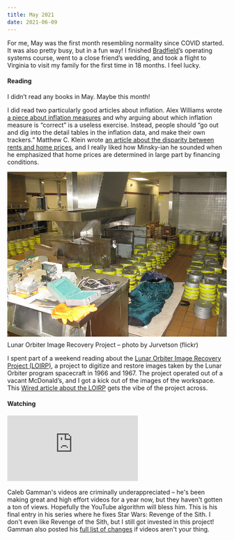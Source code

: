 ```yaml
---
title: May 2021
date: 2021-06-09
---
```


For me, May was the first month resembling normality since COVID started. It was also pretty busy, but in a fun way! I finished [Bradfield](https://bradfieldcs.com/)’s operating systems course, went to a close friend’s wedding, and took a flight to Virginia to visit my family for the first time in 18 months. I feel lucky.

#### Reading

I didn’t read any books in May. Maybe this month!

I did read two particularly good articles about inflation. Alex Williams wrote [a piece about inflation measures](https://vebaccount.substack.com/p/inflation-oren-cass-and-jacques-derrida) and why arguing about which inflation measure is “correct” is a useless exercise. Instead, people should “go out and dig into the detail tables in the inflation data, and make their own trackers.” Matthew C. Klein wrote [an article about the disparity between rents and home prices](https://www.barrons.com/articles/house-prices-are-soaring-rents-are-flat-what-does-it-mean-for-inflation-51621525998), and I really liked how Minsky-ian he sounded when he emphasized that home prices are determined in large part by financing conditions.

<img class="img-really-no-pad" src="blog/may-2021/800px-McMoon_-_48,000_lbs_of_70mm_tape.jpg" alt="Lunar Orbiter Image Recovery Project image"/>
<div class="img-note" style="margin-top: 0.5em;">
    Lunar Orbiter Image Recovery Project – photo by Jurvetson (flickr)
</div>

I spent part of a weekend reading about the [Lunar Orbiter Image Recovery Project (LOIRP)](https://en.wikipedia.org/wiki/Lunar_Orbiter_Image_Recovery_Project), a project to digitize and restore images taken by the Lunar Orbiter program spacecraft in 1966 and 1967. The project operated out of a vacant McDonald’s, and I got a kick out of the images of the workspace. This [Wired article about the LOIRP](https://www.wired.com/2014/04/lost-lunar-photos-recovered-by-great-feats-of-hackerdom-developed-at-a-mcdonalds/) gets the vibe of the project across.

#### Watching

<div class="youtube-embed-container">        
  <iframe
    src="https://www.youtube-nocookie.com/embed/wRcERjRrZFs"
    frameborder="0"
    allow="accelerometer; autoplay; encrypted-media; gyroscope; picture-in-picture"
    allowfullscreen
  ></iframe>
</div>

Caleb Gamman's videos are criminally underappreciated – he's been making great and high effort videos for a year now, but they haven't gotten a ton of views. Hopefully the YouTube algorithm will bless him. This is his final entry in his series where he fixes Star Wars: Revenge of the Sith. I don't even like Revenge of the Sith, but I still got invested in this project! Gamman also posted his [full list of changes](https://www.calebgamman.com/fixingrevengeofthesith/) if videos aren't your thing.
